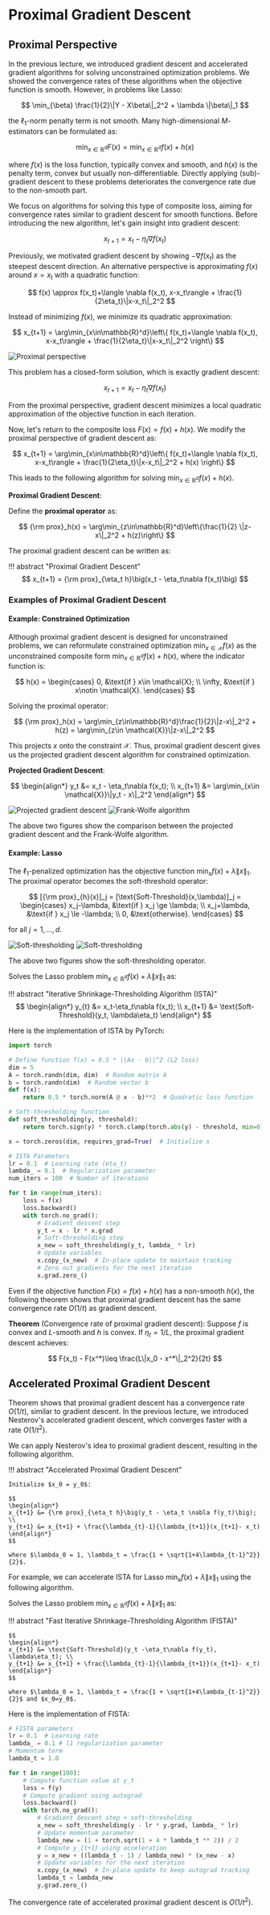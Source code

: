 # Proximal Gradient Descent

## Proximal Perspective

In the previous lecture, we introduced gradient descent and accelerated gradient algorithms for solving unconstrained optimization problems. We showed the convergence rates of these algorithms when the objective function is smooth. However, in problems like Lasso:

$$
\min_{\beta} \frac{1}{2}\|Y - X\beta\|_2^2 + \lambda \|\beta\|_1
$$

the $\ell_1$-norm penalty term is not smooth. Many high-dimensional $M$-estimators can be formulated as:

$$
\min_{x \in \mathbb{R}^d} F(x) = \min_{x\in\mathbb{R}^d} f(x) + h(x)
$$

where $f(x)$ is the loss function, typically convex and smooth, and $h(x)$ is the penalty term, convex but usually non-differentiable. Directly applying (sub)-gradient descent to these problems deteriorates the convergence rate due to the non-smooth part.

We focus on algorithms for solving this type of composite loss, aiming for convergence rates similar to gradient descent for smooth functions. Before introducing the new algorithm, let's gain insight into gradient descent:

$$
x_{t+1} = x_t - \eta_t \nabla f(x_t)
$$

Previously, we motivated gradient descent by showing $- \nabla f(x_t)$ as the steepest descent direction. An alternative perspective is approximating $f(x)$ around $x=x_t$ with a quadratic function:

$$
f(x) \approx f(x_t)+\langle \nabla f(x_t), x-x_t\rangle + \frac{1}{2\eta_t}\|x-x_t\|_2^2
$$

Instead of minimizing $f(x)$, we minimize its quadratic approximation:

$$
x_{t+1} = \arg\min_{x\in\mathbb{R}^d}\left\{ f(x_t)+\langle \nabla f(x_t), x-x_t\rangle + \frac{1}{2\eta_t}\|x-x_t\|_2^2 \right\}
$$

![Proximal perspective](opt.assets/prox-1.png)

This problem has a closed-form solution, which is exactly gradient descent:

$$
x_{t+1} = x_t - \eta_t \nabla f(x_t)
$$

From the proximal perspective, gradient descent minimizes a local quadratic approximation of the objective function in each iteration.

Now, let's return to the composite loss $F(x) = f(x)+h(x)$. We modify the proximal perspective of gradient descent as:

$$
x_{t+1} = \arg\min_{x\in\mathbb{R}^d}\left\{ f(x_t)+\langle \nabla f(x_t), x-x_t\rangle + \frac{1}{2\eta_t}\|x-x_t\|_2^2 + h(x) \right\}
$$

This leads to the following algorithm for solving $\min_{x\in\mathbb{R}^d} f(x)+h(x)$.

**Proximal Gradient Descent**:

Define the **proximal operator** as:

$$
{\rm prox}_h(x) = \arg\min_{z\in\mathbb{R}^d}\left\{\frac{1}{2} \|z-x\|_2^2 + h(z)\right\}
$$

The proximal gradient descent can be written as:

!!! abstract "Proximal Gradient Descent"
    $$
    x_{t+1} = {\rm prox}_{\eta_t h}\big(x_t - \eta_t\nabla f(x_t)\big)
    $$

### Examples of Proximal Gradient Descent

#### Example: Constrained Optimization

Although proximal gradient descent is designed for unconstrained problems, we can reformulate constrained optimization $\min_{x \in \mathcal{X}} f(x)$ as the unconstrained composite form $\min_{x\in\mathbb{R}^d} f(x)+h(x)$, where the indicator function is:

$$
h(x) = \begin{cases} 0, &\text{if } x\in \mathcal{X}; \\ \infty, &\text{if } x\notin \mathcal{X}. \end{cases}
$$

Solving the proximal operator:

$$
{\rm prox}_h(x) = \arg\min_{z\in\mathbb{R}^d}\frac{1}{2}\|z-x\|_2^2 + h(z) = \arg\min_{z\in \mathcal{X}}\|z-x\|_2^2
$$

This projects $x$ onto the constraint $\mathcal{X}$. Thus, proximal gradient descent gives us the projected gradient descent algorithm for constrained optimization.

**Projected Gradient Descent**:

$$
\begin{align*}
y_t &= x_t - \eta_t\nabla f(x_t); \\
x_{t+1} &= \arg\min_{x\in \mathcal{X}}\|y_t - x\|_2^2
\end{align*}
$$

![Projected gradient descent](opt.assets/pgd1-1.png)
![Frank-Wolfe algorithm](opt.assets/fw1-1.png)

The above two figures show the comparison between the projected gradient descent and the Frank-Wolfe algorithm.

#### Example: Lasso

The $\ell_1$-penalized optimization has the objective function $\min_x f(x)+ \lambda \|x\|_1$. The proximal operator becomes the soft-threshold operator:

$$
[{\rm prox}_{h}(x)]_j = [\text{Soft-Threshold}(x,\lambda)]_j = \begin{cases} x_j-\lambda, &\text{if } x_j \ge \lambda; \\ x_j+\lambda, &\text{if } x_j \le -\lambda; \\ 0, &\text{otherwise}. \end{cases}
$$

for all $j = 1, \ldots, d$.

![Soft-thresholding](opt.assets/sft1-1.png)
![Soft-thresholding](opt.assets/sft2-1.png)

The above two figures show the soft-thresholding operator.


Solves the Lasso problem $\min_{x \in \mathbb{R}^d} f(x)+\lambda \|x\|_1$ as:

!!! abstract "Iterative Shrinkage-Thresholding Algorithm (ISTA)"
    $$
    \begin{align*}
    y_{t} &= x_t-\eta_t\nabla f(x_t); \\
    x_{t+1} &= \text{Soft-Threshold}(y_t, \lambda\eta_t)
    \end{align*}
    $$

Here is the implementation of ISTA by PyTorch:

```python
import torch

# Define function f(x) = 0.5 * ||Ax - b||^2 (L2 loss)
dim = 5
A = torch.randn(dim, dim)  # Random matrix A
b = torch.randn(dim)  # Random vector b
def f(x):
    return 0.5 * torch.norm(A @ x - b)**2  # Quadratic loss function

# Soft-thresholding function
def soft_thresholding(y, threshold):
    return torch.sign(y) * torch.clamp(torch.abs(y) - threshold, min=0)

x = torch.zeros(dim, requires_grad=True)  # Initialize x

# ISTA Parameters
lr = 0.1  # Learning rate (eta_t)
lambda_ = 0.1  # Regularization parameter
num_iters = 100  # Number of iterations

for t in range(num_iters):
    loss = f(x)
    loss.backward()
    with torch.no_grad():
        # Gradient descent step
        y_t = x - lr * x.grad
        # Soft-thresholding step
        x_new = soft_thresholding(y_t, lambda_ * lr) 
        # Update variables
        x.copy_(x_new)  # In-place update to maintain tracking
        # Zero out gradients for the next iteration
        x.grad.zero_()
```

Even if the objective function $F(x) = f(x) + h(x)$ has a non-smooth $h(x)$, the following theorem shows that proximal gradient descent has the same convergence rate $O(1/t)$ as gradient descent.

**Theorem** (Convergence rate of proximal gradient descent): Suppose $f$ is convex and $L$-smooth and $h$ is convex. If $\eta_t = 1/{L}$, the proximal gradient descent achieves:

$$
F(x_t) - F(x^*)\leq \frac{L\|x_0 - x^*\|_2^2}{2t}
$$


## Accelerated Proximal Gradient Descent

Theorem shows that proximal gradient descent has a convergence rate $O(1/t)$, similar to gradient descent. In the previous lecture, we introduced Nesterov's accelerated gradient descent, which converges faster with a rate $O(1/t^2)$.

We can apply Nesterov's idea to proximal gradient descent, resulting in the following algorithm.

!!! abstract "Accelerated Proximal Gradient Descent"

    Initialize $x_0 = y_0$:

    $$
    \begin{align*}
    x_{t+1} &= {\rm prox}_{\eta_t h}\big(y_t - \eta_t \nabla f(y_t)\big); \\
    y_{t+1} &= x_{t+1} + \frac{\lambda_{t}-1}{\lambda_{t+1}}(x_{t+1}- x_t)
    \end{align*}
    $$

    where $\lambda_0 = 1, \lambda_t = \frac{1 + \sqrt{1+4\lambda_{t-1}^2}}{2}$.

For example, we can accelerate ISTA for Lasso $\min_{x} f(x)+ \lambda \|x\|_1$ using the following algorithm.



Solves the Lasso problem $\min_{x \in \mathbb{R}^d} f(x)+\lambda \|x\|_1$ as:

!!! abstract "Fast Iterative Shrinkage-Thresholding Algorithm (FISTA)"

    $$
    \begin{align*}
    x_{t+1} &= \text{Soft-Threshold}(y_t -\eta_t\nabla f(y_t), \lambda\eta_t); \\
    y_{t+1} &= x_{t+1} + \frac{\lambda_{t}-1}{\lambda_{t+1}}(x_{t+1}- x_t)
    \end{align*}
    $$
    
    where $\lambda_0 = 1, \lambda_t = \frac{1 + \sqrt{1+4\lambda_{t-1}^2}}{2}$ and $x_0=y_0$.

Here is the implementation of FISTA:

```python
# FISTA parameters
lr = 0.1  # Learning rate 
lambda_ = 0.1 # l1 regularization parameter
# Momentum term
lambda_t = 1.0

for t in range(100):
    # Compute function value at y_t
    loss = f(y)
    # Compute gradient using autograd
    loss.backward()
    with torch.no_grad():
        # Gradient descent step + soft-thresholding
        x_new = soft_thresholding(y - lr * y.grad, lambda_ * lr)
        # Update momentum parameter
        lambda_new = (1 + torch.sqrt(1 + 4 * lambda_t ** 2)) / 2
        # Compute y_{t+1} using acceleration
        y = x_new + ((lambda_t - 1) / lambda_new) * (x_new - x)
        # Update variables for the next iteration
        x.copy_(x_new)  # In-place update to keep autograd tracking
        lambda_t = lambda_new
        y.grad.zero_()
```

The convergence rate of accelerated proximal gradient descent is $O(1/t^2)$. 